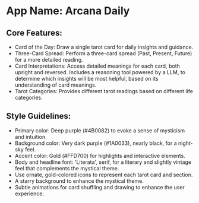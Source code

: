 # **App Name**: Arcana Daily

## Core Features:

- Card of the Day: Draw a single tarot card for daily insights and guidance.
- Three-Card Spread: Perform a three-card spread (Past, Present, Future) for a more detailed reading.
- Card Interpretations: Access detailed meanings for each card, both upright and reversed. Includes a reasoning tool powered by a LLM, to determine which insights will be most helpful, based on its understanding of card meanings.
- Tarot Categories: Provides different tarot readings based on different life categories.

## Style Guidelines:

- Primary color: Deep purple (#4B0082) to evoke a sense of mysticism and intuition.
- Background color: Very dark purple (#1A0033), nearly black, for a night-sky feel.
- Accent color: Gold (#FFD700) for highlights and interactive elements.
- Body and headline font: 'Literata', serif, for a literary and slightly vintage feel that complements the mystical theme.
- Use ornate, gold-colored icons to represent each tarot card and section.
- A starry background to enhance the mystical theme.
- Subtle animations for card shuffling and drawing to enhance the user experience.